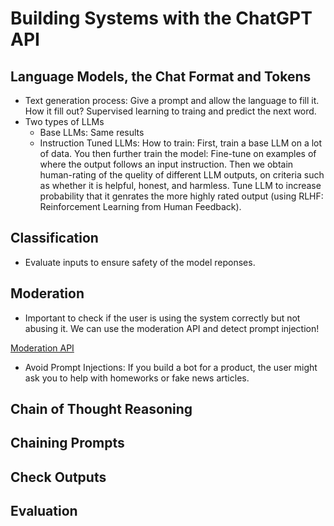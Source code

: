# Building Systems with the ChatGPT API

## Language Models, the Chat Format and Tokens
- Text generation process: Give a prompt and allow the language to fill it. How it fill out? Supervised learning to traing and predict the next word.
- Two types of LLMs
  - Base LLMs: Same results
  - Instruction Tuned LLMs: How to train: First, train a base LLM on a lot of data. You then further train the model: Fine-tune on examples of where the output follows an input instruction. Then we obtain human-rating of the quelity of different LLM outputs, on criteria such as whether it is helpful, honest, and harmless. Tune LLM to increase probability that it genrates the more highly rated output (using RLHF: Reinforcement Learning from Human Feedback).


## Classification
- Evaluate inputs to ensure safety of the model reponses.

## Moderation
- Important to check if the user is using the system correctly but not abusing it. We can use the moderation API and detect prompt injection!

[Moderation API](https://platform.openai.com/docs/guides/moderation)

- Avoid Prompt Injections: If you build a bot for a product, the user might ask you to help with homeworks or fake news articles.

## Chain of Thought Reasoning

## Chaining Prompts

## Check Outputs

## Evaluation
